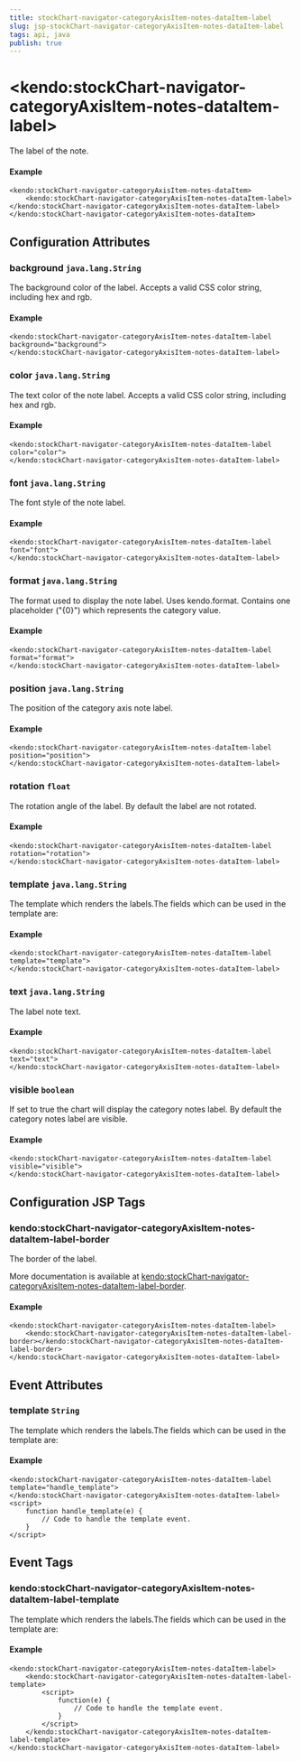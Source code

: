 ```yaml
---
title: stockChart-navigator-categoryAxisItem-notes-dataItem-label
slug: jsp-stockChart-navigator-categoryAxisItem-notes-dataItem-label
tags: api, java
publish: true
---
```


# \<kendo:stockChart-navigator-categoryAxisItem-notes-dataItem-label\>

The label of the note.

#### Example
    <kendo:stockChart-navigator-categoryAxisItem-notes-dataItem>
        <kendo:stockChart-navigator-categoryAxisItem-notes-dataItem-label></kendo:stockChart-navigator-categoryAxisItem-notes-dataItem-label>
    </kendo:stockChart-navigator-categoryAxisItem-notes-dataItem>

## Configuration Attributes

### background `java.lang.String`

The background color of the label. Accepts a valid CSS color string, including hex and rgb.

#### Example
    <kendo:stockChart-navigator-categoryAxisItem-notes-dataItem-label background="background">
    </kendo:stockChart-navigator-categoryAxisItem-notes-dataItem-label>

### color `java.lang.String`

The text color of the note label. Accepts a valid CSS color string, including hex and rgb.

#### Example
    <kendo:stockChart-navigator-categoryAxisItem-notes-dataItem-label color="color">
    </kendo:stockChart-navigator-categoryAxisItem-notes-dataItem-label>

### font `java.lang.String`

The font style of the note label.

#### Example
    <kendo:stockChart-navigator-categoryAxisItem-notes-dataItem-label font="font">
    </kendo:stockChart-navigator-categoryAxisItem-notes-dataItem-label>

### format `java.lang.String`

The format used to display the note label. Uses kendo.format. Contains one placeholder ("{0}") which represents the category value.

#### Example
    <kendo:stockChart-navigator-categoryAxisItem-notes-dataItem-label format="format">
    </kendo:stockChart-navigator-categoryAxisItem-notes-dataItem-label>

### position `java.lang.String`

The position of the category axis note label.

#### Example
    <kendo:stockChart-navigator-categoryAxisItem-notes-dataItem-label position="position">
    </kendo:stockChart-navigator-categoryAxisItem-notes-dataItem-label>

### rotation `float`

The rotation angle of the label. By default the label are not rotated.

#### Example
    <kendo:stockChart-navigator-categoryAxisItem-notes-dataItem-label rotation="rotation">
    </kendo:stockChart-navigator-categoryAxisItem-notes-dataItem-label>

### template `java.lang.String`

The template which renders the labels.The fields which can be used in the template are:

#### Example
    <kendo:stockChart-navigator-categoryAxisItem-notes-dataItem-label template="template">
    </kendo:stockChart-navigator-categoryAxisItem-notes-dataItem-label>

### text `java.lang.String`

The label note text.

#### Example
    <kendo:stockChart-navigator-categoryAxisItem-notes-dataItem-label text="text">
    </kendo:stockChart-navigator-categoryAxisItem-notes-dataItem-label>

### visible `boolean`

If set to true the chart will display the category notes label. By default the category notes label are visible.

#### Example
    <kendo:stockChart-navigator-categoryAxisItem-notes-dataItem-label visible="visible">
    </kendo:stockChart-navigator-categoryAxisItem-notes-dataItem-label>


##  Configuration JSP Tags

### kendo:stockChart-navigator-categoryAxisItem-notes-dataItem-label-border

The border of the label.

More documentation is available at [kendo:stockChart-navigator-categoryAxisItem-notes-dataItem-label-border](stockchart/navigator-categoryaxisitem-notes-dataitem-label-border).

#### Example

    <kendo:stockChart-navigator-categoryAxisItem-notes-dataItem-label>
        <kendo:stockChart-navigator-categoryAxisItem-notes-dataItem-label-border></kendo:stockChart-navigator-categoryAxisItem-notes-dataItem-label-border>
    </kendo:stockChart-navigator-categoryAxisItem-notes-dataItem-label>


## Event Attributes

### template `String`

The template which renders the labels.The fields which can be used in the template are:


#### Example
    <kendo:stockChart-navigator-categoryAxisItem-notes-dataItem-label template="handle_template">
    </kendo:stockChart-navigator-categoryAxisItem-notes-dataItem-label>
    <script>
        function handle_template(e) {
            // Code to handle the template event.
        }
    </script>

## Event Tags

### kendo:stockChart-navigator-categoryAxisItem-notes-dataItem-label-template

The template which renders the labels.The fields which can be used in the template are:


#### Example
    <kendo:stockChart-navigator-categoryAxisItem-notes-dataItem-label>
        <kendo:stockChart-navigator-categoryAxisItem-notes-dataItem-label-template>
            <script>
                function(e) {
                    // Code to handle the template event.
                }
            </script>
        </kendo:stockChart-navigator-categoryAxisItem-notes-dataItem-label-template>
    </kendo:stockChart-navigator-categoryAxisItem-notes-dataItem-label>

